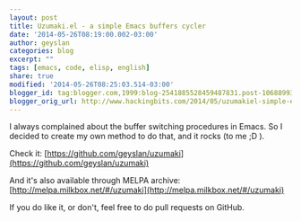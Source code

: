 ```yaml
---
layout: post
title: Uzumaki.el - a simple Emacs buffers cycler
date: '2014-05-26T08:19:00.002-03:00'
author: geyslan
categories: blog
excerpt: ""
tags: [emacs, code, elisp, english]
share: true
modified: '2014-05-26T08:25:03.514-03:00'
blogger_id: tag:blogger.com,1999:blog-2541885528459487831.post-1068899370638288215
blogger_orig_url: http://www.hackingbits.com/2014/05/uzumakiel-simple-emacs-buffers-cycler.html
---
```


I always complained about the buffer switching procedures in Emacs. So I decided
to create my own method to do that, and it rocks (to me ;D ).

<!--more-->

Check it: [https://github.com/geyslan/uzumaki](https://github.com/geyslan/uzumaki)

And it's also available through MELPA archive: [http://melpa.milkbox.net/#/uzumaki](http://melpa.milkbox.net/#/uzumaki)

If you do like it, or don't, feel free to do pull requests on GitHub.
